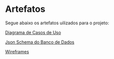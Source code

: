# Artefatos
Segue abaixo os artefatos uilizados para o projeto:

<a href="https://github.com/douglasmachry/cantinhoverde/blob/master/artefatos/Diagrama%20de%20Caso%20de%20Uso1.png">Diagrama de Casos de Uso</a>

<a href="https://gist.github.com/douglasmachry/3e79fae7863ef064a3515fe2df36aedc">Json Schema do Banco de Dados</a>

[Wireframes](https://github.com/douglasmachry/cantinhoverde/blob/master/artefatos/wireframes.md)


